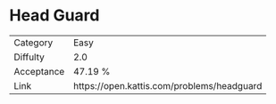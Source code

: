 # Head Guard

<table>
    <tr>
        <td>Category</td>
        <td>Easy</td>
    </tr>
    <tr>
        <td>Diffulty</td>
        <td>2.0</td>
    </tr>
    <tr>
        <td>Acceptance</td>
        <td>47.19 %</td>
    </tr>
    <tr>
        <td>Link</td>
        <td>https://open.kattis.com/problems/headguard</td>
    </tr>
</table>